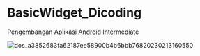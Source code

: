 # BasicWidget_Dicoding
Pengembangan Aplikasi Android Intermediate

![dos_a3852683fa62187ee58900b4b6bbb76820230213160550](https://user-images.githubusercontent.com/75615789/227701487-2c0b6678-a45b-43f4-bb8b-d73effbc18b4.gif)
